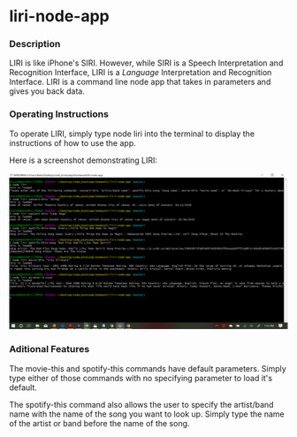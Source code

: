 # liri-node-app

### Description

LIRI is like iPhone's SIRI. However, while SIRI is a Speech Interpretation and Recognition Interface, LIRI is a _Language_ Interpretation and Recognition Interface. LIRI is a command line node app that takes in parameters and gives you back data.

### Operating Instructions

To operate LIRI, simply type node liri into the terminal to display the instructions of how to use the app. 

Here is a screenshot demonstrating LIRI:

![LIRI Demo](liri-demo1.png)

### Aditional Features

The movie-this and spotify-this commands have default parameters. Simply type either of those commands with no specifying parameter to load it's default. 

The spotify-this command also allows the user to specify the artist/band name with the name of the song you want to look up. Simply type the name of the artist or band before the name of the song. 